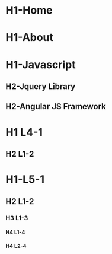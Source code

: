 # H1-Home
# H1-About
# H1-Javascript
## H2-Jquery Library
## H2-Angular JS Framework
# H1 L4-1
## H2 L1-2
# H1-L5-1
## H2 L1-2
### H3 L1-3
#### H4 L1-4
#### H4 L2-4
